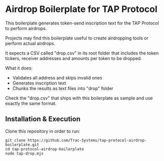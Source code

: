 # Airdrop Boilerplate for TAP Protocol

This boilerplate generates token-send inscription text for the TAP Protocol to perform airdrops.

Projects may find this boilerplate useful to create airdropping tools or perform actual airdrops.

It expects a CSV called "drop.csv" in its root folder that includes the token tickers, receiver addresses and amounts per token to be dropped.

What it does:

- Validates all address and skips invalid ones
- Generates inscription text
- Chunks the results as text files into "drop" folder

Check the "drop.csv" that ships with this boilerplate as sample and use exactly the same format.

## Installation & Execution

Clone this repository in order to run:

```
git clone https://github.com/Trac-Systems/tap-protocol-airdrop-boilerplate.git
cd tap-protocol-airdrop-boilerplate
node tap-drop.mjs
```
